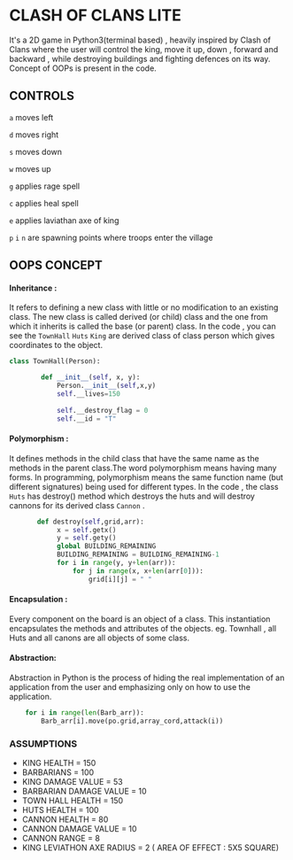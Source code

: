 # CLASH OF CLANS LITE

It's a 2D game in Python3(terminal based) , heavily inspired by Clash of Clans where the user
will control the king, move it up, down , forward  and backward , while destroying buildings and fighting defences on its way. Concept of OOPs is present in the code.

## CONTROLS

`a` moves left

```d``` moves right

```s``` moves down

```w``` moves up

```g``` applies rage spell

```c``` applies heal spell

```e``` applies laviathan axe of king

```p``` ```i``` ```n``` are spawning points where troops enter the village

## OOPS CONCEPT

#### Inheritance : 
It refers to defining a new class with little or no modification to an existing class. The new class is called derived (or child) class and the one from which it inherits is called the base (or parent) class.
In the code , you can see the `TownHall` `Huts` `King` are derived class of class person which gives coordinates to the object.
```python
class TownHall(Person):

        def __init__(self, x, y):
            Person.__init__(self,x,y)
            self.__lives=150
         
            self.__destroy_flag = 0
            self.__id = "T"
```


#### Polymorphism :
It defines methods in the child class that have the same name as the methods in the parent class.The word polymorphism means having many forms. In programming, polymorphism means the same function name (but different signatures) being used for different types. In the code , the class `Huts` has destroy() method which destroys the huts and will destroy cannons for its derived class `Cannon` .

```python
       def destroy(self,grid,arr):
            x = self.getx()
            y = self.gety()
            global BUILDING_REMAINING
            BUILDING_REMAINING = BUILDING_REMAINING-1
            for i in range(y, y+len(arr)):
                for j in range(x, x+len(arr[0])):
                    grid[i][j] = " "
```
#### Encapsulation :
Every component on the board is an object of a class. This instantiation encapsulates the methods and attributes of the objects. eg. Townhall , all Huts and all canons are all objects of some class.

#### Abstraction:
Abstraction in Python is the process of hiding the real implementation of an application from the user and emphasizing only on how to use the application.
```python
    for i in range(len(Barb_arr)):
        Barb_arr[i].move(po.grid,array_cord,attack(i))
```
### ASSUMPTIONS

* KING HEALTH = 150
* BARBARIANS = 100
* KING DAMAGE VALUE = 53
* BARBARIAN DAMAGE VALUE = 10
* TOWN HALL HEALTH = 150
* HUTS HEALTH = 100
* CANNON HEALTH  = 80
* CANNON DAMAGE VALUE = 10
* CANNON RANGE = 8
* KING LEVIATHON AXE RADIUS = 2 ( AREA OF EFFECT : 5X5 SQUARE)
